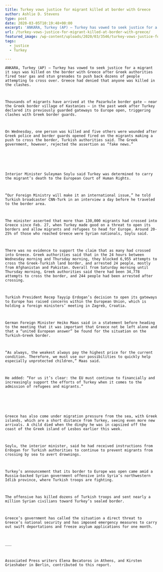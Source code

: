 ```yaml
---
title: Turkey vows justice for migrant killed at border with Greece
author: Ashlie D. Stevens
type: post
date: 2020-03-05T10:19:48+00:00
excerpt: 'ANKARA, Turkey (AP) — Turkey has vowed to seek justice for a migrant it says was killed on the border with Greece after Greek authorities fired tear gas and stun grenades to push back dozens of people attempting to cross over. Greece had denied that anyone was killed in the clashes.Thousands of migrants have arrived&hellip;'
url: /turkey-vows-justice-for-migrant-killed-at-border-with-greece/
featured_image: /wp-content/uploads/2020/03/3546/turkey-vows-justice-for-migrant-killed-at-border-with-greece.jpeg
tags:
  - justice
  - Turkey

---
```

  
    ANKARA, Turkey (AP) — Turkey has vowed to seek justice for a migrant it says was killed on the border with Greece after Greek authorities fired tear gas and stun grenades to push back dozens of people attempting to cross over. Greece had denied that anyone was killed in the clashes.
  
  
  
    Thousands of migrants have arrived at the Pazarkule border gate — near the Greek border village of Kastanies — in the past week after Turkey declared its previously guarded gateways to Europe open, triggering clashes with Greek border guards.
  
  
  
    On Wednesday, one person was killed and five others were wounded after Greek police and border guards opened fired on the migrants making a push to cross the border, Turkish authorities said. The Greek government, however, rejected the assertion as “fake news.”
  
  
  
  
  
  
    Interior Minister Suleyman Soylu said Turkey was determined to carry the migrant’s death to the European Court of Human Rights.
  
  
  
    “Our Foreign Ministry will make it an international issue,” he told Turkish broadcaster CNN-Turk in an interview a day before he traveled to the border area.
  
  
  
    The minister asserted that more than 130,000 migrants had crossed into Greece since Feb. 27, when Turkey made good on a threat to open its borders and allow migrants and refugees to head for Europe. Around 20-25% of those who reached Greece were Syrian nationals, Soylu said.
  
  
  
    There was no evidence to support the claim that as many had crossed into Greece. Greek authorities said that in the 24 hours between Wednesday morning and Thursday morning, they blocked 6,955 attempts to cross the Greek-Turkish land border, and arrested 24 people, mostly from Afghanistan and Pakistan. Overall from Saturday morning until Thursday morning, Greek authorities said there had been 34,778 attempts to cross the border, and 244 people had been arrested after crossing.
  
  
  
    Turkish President Recep Tayyip Erdogan’s decision to open its gateways to Europe has raised concerns within the European Union, which is holding a foreign ministers’ meeting in Zagreb, Croatia.
  
  
  
    German Foreign Minister Heiko Maas said in a statement before heading to the meeting that it was important that Greece not be left alone and that a “united European answer” be found for the situation on the Turkish-Greek border.
  
  
  
    “As always, the weakest always pay the highest price for the current condition. Therefore, we must use our possibilities to quickly help especially unprotected children,” Maas said.
  
  
  
    He added: “For us it’s clear: the EU must continue to financially and increasingly support the efforts of Turkey when it comes to the admission of refugees and migrants.”
  
  
  
  
  
  
    Greece has also come under migration pressure from the sea, with Greek islands, which are a short distance from Turkey, seeing even more new arrivals. A child died when the dinghy he was in capsized off the coast of the Greek island of Lesbos earlier this week.
  
  
  
    Soylu, the interior minister, said he had received instructions from Erdogan for Turkish authorities to continue to prevent migrants from crossing by sea to avert drownings.
  
  
  
    Turkey’s announcement that its border to Europe was open came amid a Russia-backed Syrian government offensive into Syria’s northwestern Idlib province, where Turkish troops are fighting.
  
  
  
    The offensive has killed dozens of Turkish troops and sent nearly a million Syrian civilians toward Turkey’s sealed border.
  
  
  
    Greece’s government has called the situation a direct threat to Greece’s national security and has imposed emergency measures to carry out swift deportations and freeze asylum applications for one month.
  
  
  
    ___
  
  
  
    Associated Press writers Elena Becatoros in Athens, and Kirsten Grieshaber in Berlin, contributed to this report.
  

